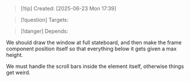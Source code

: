 
>[!tip] Created: [2025-06-23 Mon 17:39]

>[!question] Targets: 

>[!danger] Depends: 

We should draw the window at full stateboard, and then make the frame component position itself so that everything below it gets given a max height.

We must handle the scroll bars inside the element itself, otherwise things get weird.
